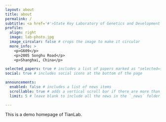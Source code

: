 ```yaml
---
layout: about
title: about
permalink: /
subtitle: <a href='#'>State Key Laboratory of Genetics and Development of Complex Phenotypes, Department of Computational Biology, School of Life Sciences, Fudan University</a>
profile:
  align: right
  image: lab-photo.jpg
  image_circular: false # crops the image to make it circular
  more_info: >
    <p>G609</p>
    <p>2005 Songhu Road</p>
    <p>Shanghai, China</p>

selected_papers: true # includes a list of papers marked as "selected={true}"
social: true # includes social icons at the bottom of the page

announcements:
  enabled: false # includes a list of news items
  scrollable: true # adds a vertical scroll bar if there are more than 3 news items
  limit: 5 # leave blank to include all the news in the `_news` folder

---
```


This is a demo homepage of TianLab.